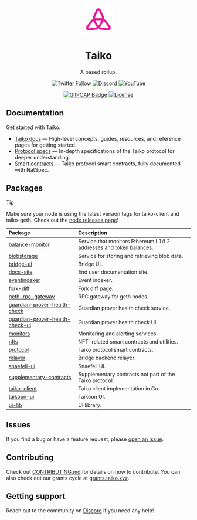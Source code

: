 <p align="center">
  <img src="./.github/taiko-icon-blk.svg" width="80" alt="Logo for Taiko" />
</p>

<h1 align="center">
  Taiko
</h1>

<p align="center">
  A based rollup.
</p>

<div align="center">

[![Twitter Follow](https://img.shields.io/twitter/follow/taikoxyz?style=social)](https://twitter.com/taikoxyz)
[![Discord](https://img.shields.io/discord/984015101017346058?color=%235865F2&label=Discord&logo=discord&logoColor=%23fff)](https://discord.gg/taikoxyz)
[![YouTube](https://img.shields.io/youtube/channel/subscribers/UCxd_ARE9LtAEdnRQA6g1TaQ)](https://www.youtube.com/@taikoxyz)

[![GitPOAP Badge](https://public-api.gitpoap.io/v1/repo/taikoxyz/taiko-mono/badge)](https://www.gitpoap.io/gh/taikoxyz/taiko-mono)
[![License](https://img.shields.io/github/license/taikoxyz/taiko-mono)](https://github.com/taikoxyz/taiko-mono/blob/main/LICENSE)

</div>

## Documentation

Get started with Taiko:

- [Taiko docs](https://docs.taiko.xyz) — High-level concepts, guides, resources, and reference pages for getting started.
- [Protocol specs](./packages/protocol/docs/README.md) — In-depth specifications of the Taiko protocol for deeper understanding.
- [Smart contracts](./packages/protocol/contracts/) — Taiko protocol smart contracts, fully documented with NatSpec.

## Packages

> [!TIP]
> Make sure your node is using the latest version tags for taiko-client and taiko-geth. Check out the [node releases page](https://docs.taiko.xyz/network-reference/software-releases-and-deployments)!

| Package                                                                       | Description                                                        |
| :---------------------------------------------------------------------------- | :----------------------------------------------------------------- |
| [balance-monitor](./packages/balance-monitor)                                 | Service that monitors Ethereum L1/L2 addresses and token balances. |
| [blobstorage](./packages/blobstorage)                                         | Service for storing and retrieving blob data.                      |
| [bridge-ui](./packages/bridge-ui)                                             | Bridge UI.                                                         |
| [docs-site](./packages/docs-site)                                             | End user documentation site.                                       |
| [eventindexer](./packages/eventindexer)                                       | Event indexer.                                                     |
| [fork-diff](./packages/fork-diff)                                             | Fork diff page.                                                    |
| [geth-rpc-gateway](./packages/geth-rpc-gateway)                               | RPC gateway for geth nodes.                                        |
| [guardian-prover-health-check](./packages/guardian-prover-health-check)       | Guardian prover health check service.                              |
| [guardian-prover-health-check-ui](./packages/guardian-prover-health-check-ui) | Guardian prover health check UI.                                   |
| [monitors](./packages/monitors)                                               | Monitoring and alerting services.                                  |
| [nfts](./packages/nfts)                                                       | NFT-related smart contracts and utilities.                         |
| [protocol](./packages/protocol)                                               | Taiko protocol smart contracts.                                    |
| [relayer](./packages/relayer)                                                 | Bridge backend relayer.                                            |
| [snaefell-ui](./packages/snaefell-ui)                                         | Snaefell UI.                                                       |
| [supplementary-contracts](./packages/supplementary-contracts)                 | Supplementary contracts not part of the Taiko protocol.            |
| [taiko-client](./packages/taiko-client)                                       | Taiko client implementation in Go.                                 |
| [taikoon-ui](./packages/taikoon-ui)                                           | Taikoon UI.                                                        |
| [ui-lib](./packages/ui-lib)                                                   | UI library.                                                        |

## Issues

If you find a bug or have a feature request, please [open an issue](https://github.com/taikoxyz/taiko-mono/issues/new/choose).

## Contributing

Check out [CONTRIBUTING.md](./CONTRIBUTING.md) for details on how to contribute. You can also check out our grants cycle at [grants.taiko.xyz](https://grants.taiko.xyz).

## Getting support

Reach out to the community on [Discord](https://discord.gg/taikoxyz) if you need any help!
